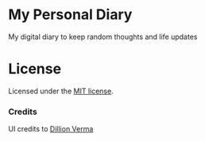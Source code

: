 # My Personal Diary

My digital diary to keep random thoughts and life updates

# License

Licensed under the [MIT license](https://github.com/dillionverma/portfolio/blob/main/LICENSE.md).

### Credits

UI credits to [Dillion Verma](https://github.com/dillionverma/portfolio)
